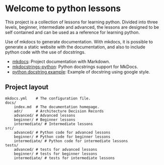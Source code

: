 # Welcome to python lessons

This project is a collection of lessons for learning python. Divided into three
levels, beginner, intermediate and advanced, the lessons are designed to be self
contained and can be used as a reference for learning python.

Use of mkdocs to generate documentation. With mkdocs, it is possible to generate
a static website with the documentation, and also to include python code with
the use of docstrings.

- [mkdocs](https://www.mkdocs.org/): Project documentation with Markdown.
- [mkdocstrings-python](https://mkdocstrings.github.io/python/): Python
  docstrings support for MkDocs.
-
  [python docstring example](https://sphinxcontrib-napoleon.readthedocs.io/en/latest/example_google.html):
  Example of docstring using google style.

## Project layout

    mkdocs.yml    # The configuration file.
    docs/
        index.md  # The documentation homepage.
        adr/      # Architecture Decision Records
        advanced/ # Advanced lessons
        beginner/ # Beginner lessons
        intermediate/ # Intermediate lessons
    src/
        advanced/ # Python code for advanced lessons
        beginner/ # Python code for beginner lessons
        intermediate/ # Python code for intermediate lessons
    tests/
        advanced/ # tests for advanced lessons
        beginner/ # tests for beginner lessons
        intermediate/ # tests for intermediate lessons
